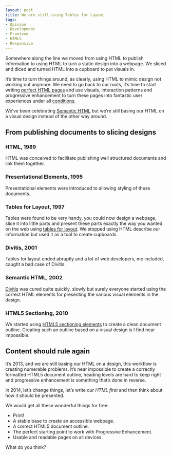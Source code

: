 ```yaml
---
layout: post
title: We are still using Tables for Layout
tags:
- Opinion
- Development
- Frontend
- HTML5
- Responsive
---
```


Somewhere along the line we moved from using HTML to publish information to using HTML to turn a static design into a webpage. We sliced and diced and turned HTML into a cupboard to put visuals in.

It’s time to turn things around, as clearly, using HTML to mimic design not working out anymore. We need to go back to our roots, it’s time to start writing [perfect HTML pages](http://nerd.vasilis.nl/what-is-perfect-website/) and use visuals, interaction patterns and progressive enhancement to turn these pages into fantastic user experiences under all [conditions](http://conditionerjs.com/).

We’ve been celebrating [Semantic HTML](http://en.wikipedia.org/wiki/Semantic_HTML) but we’re still basing our HTML on a visual design instead of the other way around.

## From publishing documents to slicing designs

### HTML, 1989
HTML was conceived to facilitate publishing well structured documents and link them together.

### Presentational Elements, 1995
Presentational elements were introduced to allowing styling of these documents.

### Tables for Layout, 1997
Tables were found to be very handy, you could now design a webpage, slice it into little parts and present these parts exactly the way you wanted on the web using [tables for layout](http://en.wikipedia.org/wiki/Tableless_web_design). We stopped using HTML describe our information but used it as a tool to create cupboards.

### Divitis, 2001
Tables for layout ended abruptly and a lot of web developers, me included, caught a bad case of Divitis.

### Semantic HTML, 2002
[Divitis](http://en.wiktionary.org/wiki/divitis) was cured quite quickly, slowly but surely everyone started using the correct HTML elements for presenting the various visual elements in the design.

### HTML5 Sectioning, 2010
We started using [HTML5 sectioning elements](http://html5doctor.com/outlines/) to create a clean document outline. Creating such an outline based on a visual design is I find near impossible.


## Content should rule again

It’s 2013, and we are still basing our HTML on a design, this workflow is creating numerable problems. It’s near impossible to create a correctly formatted HTML5 document outline, heading levels are hard to keep right and progressive enhancement is something that’s done in reverse.

In 2014, let’s change things, let’s write our *HTML first* and then think about how it should be presented.

We would get all these wonderful things for free:

- Print!
- A stable base to create an accessible webpage.
- A correct HTML5 document outline.
- The perfect starting point to work with Progressive Enhancement.
- Usable and readable pages on all devices.

What do you think?